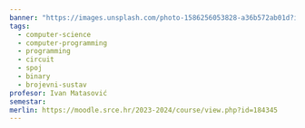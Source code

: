 ```yaml
---
banner: "https://images.unsplash.com/photo-1586256053828-a36b572ab01d?ixlib=rb-4.0.3&q=85&fm=jpg&crop=entropy&cs=srgb&w=4800"
tags:
  - computer-science
  - computer-programming
  - programming
  - circuit
  - spoj
  - binary
  - brojevni-sustav
profesor: Ivan Matasović
semestar: 
merlin: https://moodle.srce.hr/2023-2024/course/view.php?id=184345
---
```

